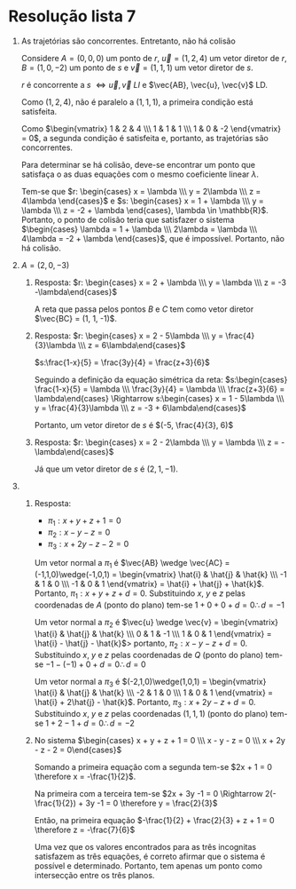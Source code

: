 # Resolução lista 7

1. As trajetórias são concorrentes. Entretanto, não há colisão
	
	Considere $A = (0,0,0)$ um ponto de $r$, $\vec{u} = (1,2,4)$ um vetor diretor de $r$, $B = (1, 0, -2)$ um ponto de $s$ e $\vec{v} = (1, 1, 1)$ um vetor diretor de $s$.
	
	$r$ é concorrente a $s$ $\Leftrightarrow \vec{u}, \vec{v}\:LI$ e $\vec{AB}, \vec{u}, \vec{v}$ LD.

	Como $(1,2,4)$, não é paralelo a $(1, 1, 1)$, a primeira condição está satisfeita.

	Como $\begin{vmatrix} 1 & 2 & 4 \\\ 1 & 1 & 1 \\\ 1 & 0 & -2 \end{vmatrix} = 0$, a segunda condição é satisfeita e, portanto, as trajetórias são concorrentes.

	Para determinar se há colisão, deve-se encontrar um ponto que satisfaça o as duas equações com o mesmo coeficiente linear $\lambda$.

	Tem-se que $r: \begin{cases} x = \lambda \\\ y = 2\lambda \\\ z = 4\lambda \end{cases}$ e $s: \begin{cases} x = 1 + \lambda \\\ y = \lambda \\\ z = -2 + \lambda \end{cases}, \lambda \in \mathbb{R}$. Portanto, o ponto de colisão teria que satisfazer o sistema $\begin{cases} \lambda = 1 + \lambda \\\ 2\lambda = \lambda \\\ 4\lambda = -2 + \lambda \end{cases}$, que é impossível. Portanto, não há colisão.

2. $A = (2, 0, -3)$
   1. Resposta: $r: \begin{cases} x = 2 + \lambda \\\ y = \lambda \\\ z = -3 -\lambda\end{cases}$
	 
	 	A reta que passa pelos pontos $B$ e $C$ tem como vetor diretor $\vec{BC} = (1, 1, -1)$.
		 
	2. Resposta: $r: \begin{cases} x = 2 - 5\lambda \\\ y = \frac{4}{3}\lambda \\\ z =  6\lambda\end{cases}$
		
		$s:\frac{1-x}{5} = \frac{3y}{4} = \frac{z+3}{6}$

		Seguindo a definição da equação simétrica da reta: $s:\begin{cases} \frac{1-x}{5} = \lambda \\\ \frac{3y}{4} = \lambda \\\ \frac{z+3}{6} = \lambda\end{cases} \Rightarrow s:\begin{cases} x = 1 - 5\lambda \\\ y = \frac{4}{3}\lambda \\\ z = -3 + 6\lambda\end{cases}$

		Portanto, um vetor diretor de $s$ é $(-5, \frac{4}{3}, 6)$

	3. Resposta: $r: \begin{cases} x = 2 - 2\lambda \\\ y = \lambda \\\ z =  -\lambda\end{cases}$

		Já que um vetor diretor de $s$ é $(2, 1, -1)$.

3. 
	1. Resposta:
		* $\pi_1: x + y + z + 1 = 0$
		* $\pi_2: x - y - z = 0$
		* $\pi_3: x + 2y - z - 2 = 0$
		
		Um vetor normal a $\pi_1$ é $\vec{AB} \wedge \vec{AC} = (-1,1,0)\wedge(-1,0,1) = \begin{vmatrix} \hat{i} & \hat{j} & \hat{k} \\\ -1 & 1 & 0 \\\ -1 & 0 & 1 \end{vmatrix} = \hat{i} + \hat{j} + \hat{k}$. Portanto, $\pi_1: x + y + z + d = 0$. Substituindo $x$, $y$ e $z$ pelas coordenadas de $A$ (ponto do plano) tem-se $1 + 0 + 0 + d = 0 \therefore d = -1$

		Um vetor normal a $\pi_2$ é $\vec{u} \wedge \vec{v} = \begin{vmatrix} \hat{i} & \hat{j} & \hat{k} \\\ 0 & 1 & -1 \\\ 1 & 0 & 1 \end{vmatrix} = \hat{i} - \hat{j} - \hat{k}$> portanto, $\pi_2: x - y - z + d = 0$. Substituindo $x$, $y$ e $z$ pelas coordenadas de $Q$ (ponto do plano) tem-se $-1 - (-1) + 0 + d = 0 \therefore d = 0$

		Um vetor normal a $\pi_3$ é $(-2,1,0)\wedge(1,0,1) = \begin{vmatrix} \hat{i} & \hat{j} & \hat{k} \\\ -2 & 1 & 0 \\\ 1 & 0 & 1 \end{vmatrix} = \hat{i} + 2\hat{j} - \hat{k}$. Portanto, $\pi_3: x + 2y - z + d = 0$. Substituindo $x$, $y$ e $z$ pelas coordenadas $(1,1,1)$ (ponto do plano) tem-se $1 + 2 - 1 + d = 0 \therefore d = -2$
		
   2. No sistema $\begin{cases} x + y + z + 1 = 0 \\\ x - y - z = 0 \\\ x + 2y - z - 2 = 0\end{cases}$
	 
	 	Somando a primeira equação com a segunda tem-se $2x + 1 = 0 \therefore x = -\frac{1}{2}$.
	 
	 	Na primeira com a terceira tem-se $2x + 3y -1 = 0 \Rightarrow 2(-\frac{1}{2}) + 3y -1 = 0 \therefore y = \frac{2}{3}$

		Então, na primeira equação $-\frac{1}{2} + \frac{2}{3} + z + 1 = 0 \therefore z = -\frac{7}{6}$

		Uma vez que os valores encontrados para as três incognitas satisfazem as três equações, é correto afirmar que o sistema é possível e determinado. Portanto, tem apenas um ponto como intersecção entre os três planos.
